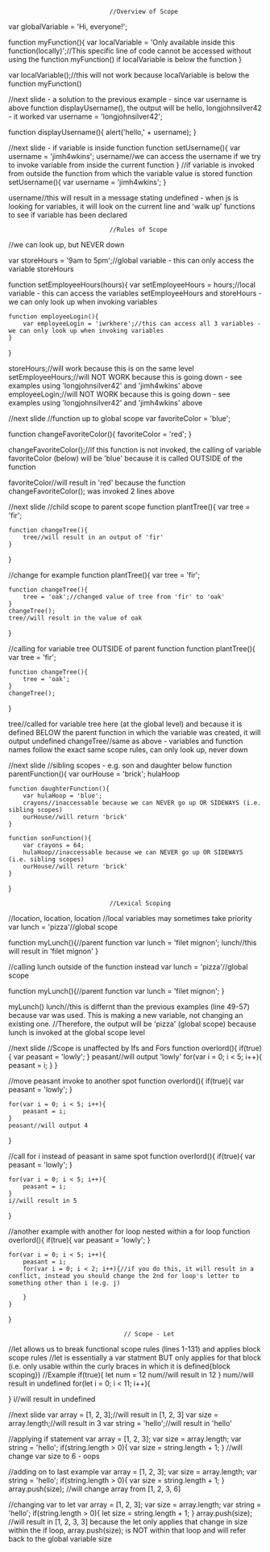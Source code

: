                                 //Overview of Scope

var globalVariable = 'Hi, everyone!';

function myFunction(){
    var localVariable = 'Only available inside this function(locally)';//This specific line of code cannot be accessed without using the function myFunction() if localVariable is below the function 
}

var localVariable();//this will not work because localVariable is below the function myFunction()

//next slide - a solution to the previous example - since var username is above function displayUsername(), the output will be hello, longjohnsilver42 - it worked
var username = 'longjohnsilver42';
 
function displayUsername(){
    alert('hello,' + username);
}

//next slide - if variable is inside function
function setUsername(){
    var username = 'jimh4wkins';
    username//we can access the username if we try to invoke variable from inside the current function
}
//if variable is invoked from outside the function from which the variable value is stored
function setUsername(){
    var username = 'jimh4wkins';
}

username//this will result in a message stating undefined - when js is looking for variables, it will look on the current line and 'walk up' functions to see if variable has been declared

                                //Rules of Scope
//we can look up, but NEVER down

var storeHours = '9am to 5pm';//global variable - this can only access the variable storeHours

function setEmployeeHours(hours){
    var setEmployeeHours = hours;//local variable - this can access the variables setEmployeeHours and storeHours - we can only look up when invoking variables
    
    function employeeLogin(){
        var employeeLogin = 'iwrkhere';//this can access all 3 variables - we can only look up when invoking variables
    }
}

storeHours;//will work because this is on the same level
setEmployeeHours;//will NOT WORK because this is going down - see examples using 'longjohnsilver42' and 'jimh4wkins' above
employeeLogin;//will NOT WORK because this is going down - see examples using 'longjohnsilver42' and 'jimh4wkins' above

//next slide
//function up to global scope
var favoriteColor = 'blue';

function changeFavoriteColor(){
    favoriteColor = 'red';
}

changeFavoriteColor();//if this function is not invoked, the calling of variable favoriteColor (below) will be 'blue' because it is called OUTSIDE of the function

favoriteColor//will result in 'red' because the function changeFavoriteColor(); was invoked 2 lines above

//next slide
//child scope to parent scope
function plantTree(){
    var tree = 'fir';

    function changeTree(){
        tree//will result in an output of 'fir'
    }
}

//change for example
function plantTree(){
    var tree = 'fir';

    function changeTree(){
        tree = 'oak';//changed value of tree from 'fir' to 'oak'
    }
    changeTree();
    tree//will result in the value of oak
}

//calling for variable tree OUTSIDE of parent function
function plantTree(){
    var tree = 'fir';

    function changeTree(){
        tree = 'oak';
    }
    changeTree();
}

tree//called for variable tree here (at the global level) and because it is defined BELOW the parent function in which the variable was created, it will output undefined
changeTree//same as above - variables and function names follow the exact same scope rules, can only look up, never down

//next slide
//sibling scopes - e.g. son and daughter below
function parentFunction(){
    var ourHouse = 'brick';
    hulaHoop

    function daughterFunction(){
        var hulaHoop = 'blue';
        crayons//inaccessable because we can NEVER go up OR SIDEWAYS (i.e. sibling scopes)
        ourHouse//will return 'brick'
    }

    function sonFunction(){
        var crayons = 64;
        hulaHoop//inaccessable because we can NEVER go up OR SIDEWAYS (i.e. sibling scopes)
        ourHouse//will return 'brick'
    }
}

                                //Lexical Scoping
//location, location, location
//local variables may sometimes take priority
var lunch = 'pizza'//global scope

function myLunch(){//parent function
    var lunch = 'filet mignon';
    lunch//this will result in 'filet mignon'
}

//calling lunch outside of the function instead
var lunch = 'pizza'//global scope

function myLunch(){//parent function
    var lunch = 'filet mignon';
}

myLunch()
lunch//this is differnt than the previous examples (line 49-57) because var was used.  This is making a new variable, not changing an existing one.
//Therefore, the output will be 'pizza' (global scope) because lunch is invoked at the global scope level

//next slide
//Scope is unaffected by Ifs and Fors
function overlord(){
    if(true){
        var peasant = 'lowly';
    }
    peasant//will output 'lowly'
    for(var i = 0; i < 5; i++){
        peasant = i;
    }
}

//move peasant invoke to another spot
function overlord(){
    if(true){
        var peasant = 'lowly';
    }
    
    for(var i = 0; i < 5; i++){
        peasant = i;
    }
    peasant//will output 4
}

//call for i instead of peasant in same spot
function overlord(){
    if(true){
        var peasant = 'lowly';
    }
    
    for(var i = 0; i < 5; i++){
        peasant = i;
    }
    i//will result in 5
}

//another example with another for loop nested within a for loop
function overlord(){
    if(true){
        var peasant = 'lowly';
    }
    
    for(var i = 0; i < 5; i++){
        peasant = i;
        for(var i = 0; i < 2; i++){//if you do this, it will result in a conflict, instead you should change the 2nd for loop's letter to something other than i (e.g. j) 

        }
    }
    
}

                                    // Scope - Let
//let allows us to break functional scope rules (lines 1-131) and applies block scope rules
//let is essentially a var statment BUT only applies for that block (i.e. only usable within the curly braces in which it is defined{block scoping})
//Example
if(true){
    let num = 12
    num//will result in 12
}
num//will result in undefined
for(let i = 0; i < 11; i++){

}
i//will result in undefined

//next slide
var array = [1, 2, 3];//will result in [1, 2, 3]
var size = array.length;//will result in 3
var string = 'hello';//will result in 'hello'

//applying if statement
var array = [1, 2, 3];
var size = array.length;
var string = 'hello';
if(string.length > 0){
    var size = string.length + 1;
}
//will change var size to 6 - oops

//adding on to last example
var array = [1, 2, 3];
var size = array.length;
var string = 'hello';
if(string.length > 0){
    var size = string.length + 1;
}
array.push(size);
//will change array from [1, 2, 3, 6]

//changing var to let
var array = [1, 2, 3];
var size = array.length;
var string = 'hello';
if(string.length > 0){
    let size = string.length + 1;
}
array.push(size);
//will result in [1, 2, 3, 3] because the let only applies that change in size within the if loop, array.push(size); is NOT within that loop and will refer back to the global variable size


